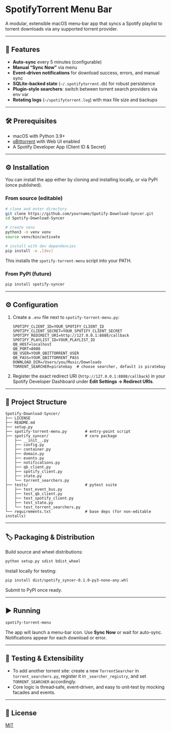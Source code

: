 # SpotifyTorrent Menu Bar

A modular, extensible macOS menu-bar app that syncs a Spotify playlist to torrent downloads via any supported torrent provider.

---

## 🚀 Features

- **Auto-sync** every 5 minutes (configurable)
- **Manual “Sync Now”** via menu
- **Event-driven notifications** for download success, errors, and manual sync
- **SQLite-backed state** (`~/.spotifytorrent.db`) for robust persistence
- **Plugin‑style searchers**: switch between torrent search providers via env var
- **Rotating logs** (`~/spotifytorrent.log`) with max file size and backups

---

## 🛠️ Prerequisites

- macOS with Python 3.9+
- [qBittorrent](https://www.qbittorrent.org/) with Web UI enabled
- A Spotify Developer App (Client ID & Secret)

---

## ⚙️ Installation

You can install the app either by cloning and installing locally, or via PyPI (once published).

### From source (editable)

```bash
# clone and enter directory
git clone https://github.com/yourname/Spotify-Download-Syncer.git
cd Spotify-Download-Syncer

# create venv
python3 -m venv venv
source venv/bin/activate

# install with dev dependencies
pip install -e .[dev]
```

This installs the `spotify-torrent-menu` script into your PATH.

### From PyPI (future)

```bash
pip install spotify-syncer
```

---

## ⚙️ Configuration

1. Create a `.env` file next to `spotify-torrent-menu.py`:
   ```dotenv
   SPOTIPY_CLIENT_ID=YOUR_SPOTIFY_CLIENT_ID
   SPOTIPY_CLIENT_SECRET=YOUR_SPOTIFY_CLIENT_SECRET
   SPOTIPY_REDIRECT_URI=http://127.0.0.1:8888/callback
   SPOTIFY_PLAYLIST_ID=YOUR_PLAYLIST_ID
   QB_HOST=localhost
   QB_PORT=8080
   QB_USER=YOUR_QBITTORRENT_USER
   QB_PASS=YOUR_QBITTORRENT_PASS
   DOWNLOAD_DIR=/Users/you/Music/Downloads
   TORRENT_SEARCHER=piratebay  # choose searcher, default is piratebay
   ```
2. Register the exact redirect URI (`http://127.0.0.1:8888/callback`) in your Spotify Developer Dashboard under **Edit Settings → Redirect URIs**.

---

## 📂 Project Structure

```
Spotify-Download-Syncer/
├── LICENSE
├── README.md
├── setup.py
├── spotify-torrent-menu.py        # entry-point script
├── spotify_syncer/                # core package
│   ├── __init__.py
│   ├── config.py
│   ├── container.py
│   ├── domain.py
│   ├── events.py
│   ├── notifications.py
│   ├── qb_client.py
│   ├── spotify_client.py
│   ├── state.py
│   └── torrent_searchers.py
├── tests/                         # pytest suite
│   ├── test_event_bus.py
│   ├── test_qb_client.py
│   ├── test_spotify_client.py
│   ├── test_state.py
│   └── test_torrent_searchers.py
└── requirements.txt               # base deps (for non-editable installs)
``` 

---

## 🏷️ Packaging & Distribution

Build source and wheel distributions:

```bash
python setup.py sdist bdist_wheel
``` 

Install locally for testing:

```bash
pip install dist/spotify_syncer-0.1.0-py3-none-any.whl
```

Submit to PyPI once ready.

---

## ▶️ Running

```bash
spotify-torrent-menu
```

The app will launch a menu-bar icon. Use **Sync Now** or wait for auto-sync. Notifications appear for each download or error.

---

## 🧪 Testing & Extensibility

- To add another torrent site: create a new `TorrentSearcher` in `torrent_searchers.py`, register it in `_searcher_registry`, and set `TORRENT_SEARCHER` accordingly.
- Core logic is thread‑safe, event‑driven, and easy to unit‑test by mocking facades and events.

---

## 📄 License

[MIT](LICENSE)
